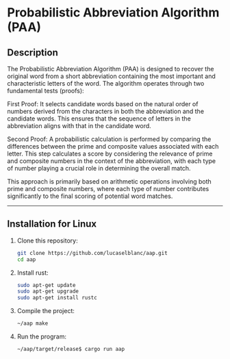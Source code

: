 # Probabilistic Abbreviation Algorithm (PAA)

## Description

The Probabilistic Abbreviation Algorithm (PAA) is designed to recover the original word from a short abbreviation containing the most important and characteristic letters of the word. The algorithm operates through two fundamental tests (proofs):

First Proof: It selects candidate words based on the natural order of numbers derived from the characters in both the abbreviation and the candidate words. This ensures that the sequence of letters in the abbreviation aligns with that in the candidate word.

Second Proof: A probabilistic calculation is performed by comparing the differences between the prime and composite values associated with each letter. This step calculates a score by considering the relevance of prime and composite numbers in the context of the abbreviation, with each type of number playing a crucial role in determining the overall match.

This approach is primarily based on arithmetic operations involving both prime and composite numbers, where each type of number contributes significantly to the final scoring of potential word matches.

---

## Installation for Linux

1. Clone this repository:
    ```bash
    git clone https://github.com/lucaselblanc/aap.git
    cd aap
    ```

2. Install rust:
    ```bash
    sudo apt-get update
    sudo apt-get upgrade
    sudo apt-get install rustc
    ```

3. Compile the project:
    ```bash
    ~/aap make
    ```

4. Run the program:
    ```bash
    ~/aap/target/release$ cargo run aap
    ```
